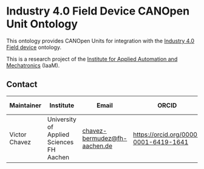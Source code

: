 # Industry 4.0 Field Device CANOpen Unit Ontology

This ontology provides CANOpen Units for integration with the [Industry 4.0 Field device](https://w3id.org/iaam/i40fd/) ontology.

This is a research project of the [Institute for Applied Automation and Mechatronics](https://www.iaam.fh-aachen.de) (IaaM).

## Contact 
| Maintainer | Institute    | Email| ORCID| Github-ID |
|----------- |--------------|------|------|------------|
Victor Chavez |  University of Applied Sciences FH Aachen| chavez-bermudez@fh-aachen.de|   https://orcid.org/0000-0001-6419-1641 | [vChavezB](https://github.com/vChavezB)